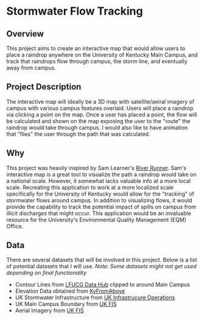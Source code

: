 # Stormwater Flow Tracking

## Overview

This project aims to create an interactive map that would allow users to place a raindrop anywhere on the University of Kentucky Main Campus, and track that raindrops flow through campus, the storm line, and eventually away from campus.

## Project Description

The interactive map will ideally be a 3D map with satellite/aeiral imagery of campus with various campus features overlaid. Users will place a raindrop via clicking a point on the map. Once a user has placed a point, the flow will be calculated and shown on the map exposing the user to the "route" the raindrop would take through campus. I would also like to have animation that "flies" the user through the path that was calculated.

## Why

This project was heavily inspired by Sam Learner's [River Runner](https://river-runner.samlearner.com/). Sam's interactive map is a great tool to visualize the path a raindrop would take on a national scale. However, it somewhat lacks valuable info at a more local scale. Recreating this application to work at a more localized scale specifically for the University of Kentucky would allow for the "tracking" of stormwater flows around campus. In addition to visualizing flows, it would provide the capability to track the potential impact of spills on campus from illicit discharges that might occur. This application would be an invaluable resource for the University's Environmental Quality Management (EQM) Office.

## Data

There are several datasets that will be involved in this project. Below is a list of potential datasets that I will use.
_Note: Some datasets might not get used depending on final functionality_

- Contour Lines from [LFUCG Data Hub](https://data.lexingtonky.gov/datasets/4152bb646b9c44d58e13e24125cb2e3a/about) clipped to around Main Campus
- Elevation Data obtained from [KyFromAbove](https://kyfromabove.ky.gov/)
- UK Stormwater Infrastructure from [UK Infrastrucure Operations](https://ukgis.uky.edu/portal/apps/sites/#/ukgis)
- UK Main Campus Boundary from [UK FIS](https://ugisserver.uky.edu/arcgis/rest/services/UK_MAP_BASE_Campus_Overlay_3857_dy/MapServer/85)
- Aerial Imagery from [UK FIS](https://ugisserver.uky.edu/arcgis/rest/services/UK_MAP_BASE_Imagery_3857_ca/MapServer)
